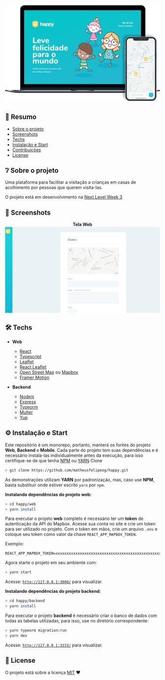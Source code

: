 <h1 align="center">
  <img src="./images/happy.png" alt="Logo da Proffy" width="1000px" />
</h1>

## 📌 Resumo

- [Sobre o projeto](#-sobre-o-projeto)
- [Screenshots](#-screenshots)
- [Techs](#-techs)
- [Instalação e Start](#-instalação-e-start)
- [Contribuições](#-contribuições)
- [License](#-license)

## ❔ Sobre o projeto

Uma plataforma para facilitar a visitação a crianças em casas de acolhimento por pessoas que querem visita-las.

O projeto está em desenvolvimento na [Next Level Week 3](https://nextlevelweek.com/episodios/omnistack/1/edicao/3)

## 📸 Screenshots

<p align="center">
  <strong>Tela Web</strong> <br />
  <img src="./images/add.png" alt="Demonstração da plataforma Happy" />
</p>

## 🛠 Techs

- **Web**

  - [React](https://reactjs.org/)
  - [Typescript](https://www.typescriptlang.org/)
  - [Leaflet](https://leafletjs.com/)
  - [React Leaflet](https://react-leaflet.js.org/)
  - [Open Street Map](https://www.openstreetmap.org/) ou [Mapbox](https://www.mapbox.com/)
  - [Framer Motion](https://www.framer.com/motion/)

- **Backend**
  - [Nodejs](https://nodejs.org/en/)
  - [Express](https://expressjs.com/)
  - [Typeorm](https://typeorm.io/)
  - [Multer](https://github.com/expressjs/multer)
  - [Yup](https://github.com/jquense/yup)

## ⚙ Instalação e Start

Este repositório é um monorepo, portanto, manterá os fontes do projeto **Web**, **Backend** e **Mobile**. Cada parte do projeto tem suas dependências e é necessário instala-las individualmente antes da execução, para isso certifique-se de que tenha [NPM](https://www.npmjs.com/) ou [YARN](https://yarnpkg.com/)
Clone

```bash
> git clone https://github.com/matheusfelipeog/happy.git
```

As demonstrações utilizam **YARN** por padronização, mas, caso use **NPM**, basta substituir onde estiver escrito `yarn` por `npm`.

**Instalando dependências do projeto web:**

```bash
> cd happy/web
> yarn install
```

Para executar o projeto **web** completo é necessário ter um **token** de autenticação da API do Mapbox. Acesse sua conta no site e crie um token para ser utilizado no projeto. Com o token em mãos, crie um arquivo `.env` e coloque seu token como valor da chave `REACT_APP_MAPBOX_TOKEN`.

Exemplo:

```text
REACT_APP_MAPBOX_TOKEN=xxxxxxxxxxxxxxxxxxxxxxxxxxxxxxxxxxxxxxxxxxxxxxxxxxxx
```

Agora starte o projeto em seu ambiente com:

```bash
> yarn start
```

Acesse: [`http://127.0.0.1:3000/`](http://127.0.0.1:3000/) para visualizar.

**Instalando dependências do projeto backend:**

```bash
> cd happy/backend
> yarn install
```

Para executar o projeto **backend** é necessário criar o banco de dados com todas as tabelas utilizadas, para isso, use no diretório correspondente:

```bash
> yarn typeorm migration:run
> yarn dev
```

Acesse: [`http://127.0.0.1:3333/`](http://127.0.0.1:3333/) para visualizar.

## 📜 License

O projeto está sobre a licença [MIT](./LICENSE) ❤️

